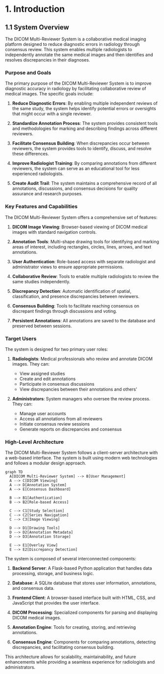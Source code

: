 # 1. Introduction

## 1.1 System Overview

The DICOM Multi-Reviewer System is a collaborative medical imaging platform designed to reduce diagnostic errors in radiology through consensus review. This system enables multiple radiologists to independently annotate the same medical images and then identifies and resolves discrepancies in their diagnoses.

### Purpose and Goals

The primary purpose of the DICOM Multi-Reviewer System is to improve diagnostic accuracy in radiology by facilitating collaborative review of medical images. The specific goals include:

1. **Reduce Diagnostic Errors**: By enabling multiple independent reviews of the same study, the system helps identify potential errors or oversights that might occur with a single reviewer.

2. **Standardize Annotation Process**: The system provides consistent tools and methodologies for marking and describing findings across different reviewers.

3. **Facilitate Consensus Building**: When discrepancies occur between reviewers, the system provides tools to identify, discuss, and resolve these differences.

4. **Improve Radiologist Training**: By comparing annotations from different reviewers, the system can serve as an educational tool for less experienced radiologists.

5. **Create Audit Trail**: The system maintains a comprehensive record of all annotations, discussions, and consensus decisions for quality assurance and research purposes.

### Key Features and Capabilities

The DICOM Multi-Reviewer System offers a comprehensive set of features:

1. **DICOM Image Viewing**: Browser-based viewing of DICOM medical images with standard navigation controls.

2. **Annotation Tools**: Multi-shape drawing tools for identifying and marking areas of interest, including rectangles, circles, lines, arrows, and text annotations.

3. **User Authentication**: Role-based access with separate radiologist and administrator views to ensure appropriate permissions.

4. **Collaborative Review**: Tools to enable multiple radiologists to review the same studies independently.

5. **Discrepancy Detection**: Automatic identification of spatial, classification, and presence discrepancies between reviewers.

6. **Consensus Building**: Tools to facilitate reaching consensus on discrepant findings through discussions and voting.

7. **Persistent Annotations**: All annotations are saved to the database and preserved between sessions.

### Target Users

The system is designed for two primary user roles:

1. **Radiologists**: Medical professionals who review and annotate DICOM images. They can:
   - View assigned studies
   - Create and edit annotations
   - Participate in consensus discussions
   - View discrepancies between their annotations and others'

2. **Administrators**: System managers who oversee the review process. They can:
   - Manage user accounts
   - Access all annotations from all reviewers
   - Initiate consensus review sessions
   - Generate reports on discrepancies and consensus

### High-Level Architecture

The DICOM Multi-Reviewer System follows a client-server architecture with a web-based interface. The system is built using modern web technologies and follows a modular design approach.

```mermaid
graph TD
  A[DICOM Multi-Reviewer System] --> B[User Management]
  A --> C[DICOM Viewing]
  A --> D[Annotation System]
  A --> E[Consensus Dashboard]
  
  B --> B1[Authentication]
  B --> B2[Role-based Access]
  
  C --> C1[Study Selection]
  C --> C2[Series Navigation]
  C --> C3[Image Viewing]
  
  D --> D1[Drawing Tools]
  D --> D2[Annotation Metadata]
  D --> D3[Annotation Storage]
  
  E --> E1[Overlay View]
  E --> E2[Discrepancy Detection]
```

The system is composed of several interconnected components:

1. **Backend Server**: A Flask-based Python application that handles data processing, storage, and business logic.

2. **Database**: A SQLite database that stores user information, annotations, and consensus data.

3. **Frontend Client**: A browser-based interface built with HTML, CSS, and JavaScript that provides the user interface.

4. **DICOM Processing**: Specialized components for parsing and displaying DICOM medical images.

5. **Annotation Engine**: Tools for creating, storing, and retrieving annotations.

6. **Consensus Engine**: Components for comparing annotations, detecting discrepancies, and facilitating consensus building.

This architecture allows for scalability, maintainability, and future enhancements while providing a seamless experience for radiologists and administrators.
